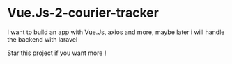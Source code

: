 # Vue.Js-2-courier-tracker
I want to build an app with Vue.Js, axios and more, maybe later i will handle the backend with laravel


Star this project if you want more !
